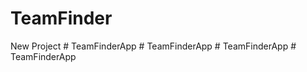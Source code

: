 # TeamFinder
New Project
#   T e a m F i n d e r A p p  
 #   T e a m F i n d e r A p p  
 #   T e a m F i n d e r A p p  
 #   T e a m F i n d e r A p p  
 